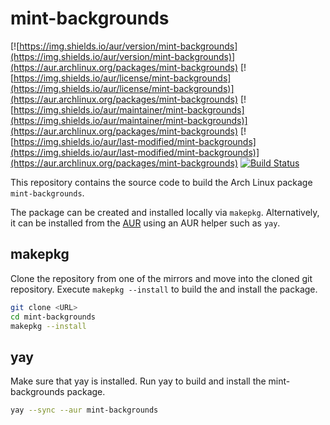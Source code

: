 # mint-backgrounds

[![https://img.shields.io/aur/version/mint-backgrounds](https://img.shields.io/aur/version/mint-backgrounds)](https://aur.archlinux.org/packages/mint-backgrounds)
[![https://img.shields.io/aur/license/mint-backgrounds](https://img.shields.io/aur/license/mint-backgrounds)](https://aur.archlinux.org/packages/mint-backgrounds)
[![https://img.shields.io/aur/maintainer/mint-backgrounds](https://img.shields.io/aur/maintainer/mint-backgrounds)](https://aur.archlinux.org/packages/mint-backgrounds)
[![https://img.shields.io/aur/last-modified/mint-backgrounds](https://img.shields.io/aur/last-modified/mint-backgrounds)](https://aur.archlinux.org/packages/mint-backgrounds)
[![Build Status](https://drone.cryptic.systems/api/badges/volker.raschek/mint-backgrounds-pkg/status.svg)](https://drone.cryptic.systems/volker.raschek/mint-backgrounds-pkg)

This repository contains the source code to build the Arch Linux package
`mint-backgrounds`.

The package can be created and installed locally via `makepkg`. Alternatively,
it can be installed from the
[AUR](https://aur.archlinux.org/packages/mint-backgrounds) using an AUR helper
such as `yay`.

## makepkg

Clone the repository from one of the mirrors and move into the cloned git
repository. Execute `makepkg --install` to build the and install the package.

```bash
git clone <URL>
cd mint-backgrounds
makepkg --install
```

## yay

Make sure that yay is installed. Run yay to build and install the
mint-backgrounds package.

```bash
yay --sync --aur mint-backgrounds
```
